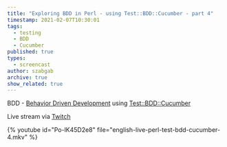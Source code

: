 ```yaml
---
title: "Exploring BDD in Perl - using Test::BDD::Cucumber - part 4"
timestamp: 2021-02-07T10:30:01
tags:
  - testing
  - BDD
  - Cucumber
published: true
types:
  - screencast
author: szabgab
archive: true
show_related: true
---
```



BDD - [Behavior Driven Development](https://en.wikipedia.org/wiki/Behavior-driven_development)
using [Test::BDD::Cucumber](https://metacpan.org/pod/Test::BDD::Cucumber)

Live stream via [Twitch](https://www.twitch.tv/szabgab)


{% youtube id="Po-lK45D2e8" file="english-live-perl-test-bdd-cucumber-4.mkv" %}
